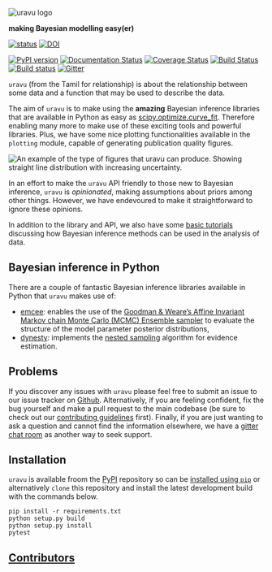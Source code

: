 ![uravu logo](https://github.com/arm61/uravu/raw/master/docs/source/logo/uravu_logo.png)

**making Bayesian modelling easy(er)**

[![status](https://joss.theoj.org/papers/e9047e48bf024589e0765f955b3e4c76/status.svg)](https://joss.theoj.org/papers/e9047e48bf024589e0765f955b3e4c76)
[![DOI](https://zenodo.org/badge/241184437.svg)](https://zenodo.org/badge/latestdoi/241184437)

[![PyPI version](https://badge.fury.io/py/uravu.svg)](https://badge.fury.io/py/uravu)
[![Documentation Status](https://readthedocs.org/projects/uravu/badge/?version=latest)](https://uravu.readthedocs.io/en/latest/?badge=latest)
[![Coverage Status](https://coveralls.io/repos/github/arm61/uravu/badge.svg?branch=master)](https://coveralls.io/github/arm61/uravu?branch=master)
[![Build Status](https://travis-ci.org/arm61/uravu.svg?branch=master)](https://travis-ci.org/arm61/uravu)
[![Build status](https://ci.appveyor.com/api/projects/status/eo426m99lmkbh5rx?svg=true)](https://ci.appveyor.com/project/arm61/uravu)
[![Gitter](https://badges.gitter.im/uravu/community.svg)](https://gitter.im/uravu/community?utm_source=badge&utm_medium=badge&utm_campaign=pr-badge)

``uravu`` (from the Tamil for relationship) is about the relationship between some data and a function that may be used to describe the data. 

The aim of ``uravu`` is to make using the **amazing** Bayesian inference libraries that are available in Python as easy as [scipy.optimize.curve_fit](https://docs.scipy.org/doc/scipy/reference/generated/scipy.optimize.curve_fit.html).
Therefore enabling many more to make use of these exciting tools and powerful libraries.
Plus, we have some nice plotting functionalities available in the `plotting` module, capable of generating publication quality figures.

![An example of the type of figures that uravu can produce. Showing straight line distribution with increasing uncertainty.](https://github.com/arm61/uravu/raw/master/docs/source/sample_fig.png)

In an effort to make the ``uravu`` API friendly to those new to Bayesian inference, ``uravu`` is *opinionated*, making assumptions about priors among other things. 
However, we have endevoured to make it straightforward to ignore these opinions.

In addition to the library and API, we also have some [basic tutorials](https://uravu.readthedocs.io/en/latest/tutorials.html) discussing how Bayesian inference methods can be used in the analysis of data. 

## Bayesian inference in Python

There are a couple of fantastic Bayesian inference libraries available in Python that `uravu` makes use of:

- [emcee](https://emcee.readthedocs.io/): enables the use of the [Goodman & Weare’s Affine Invariant Markov chain Monte Carlo (MCMC) Ensemble sampler](https://doi.org/10.2140/camcos.2010.5.65) to evaluate the structure of the model parameter posterior distributions,
- [dynesty](https://dynesty.readthedocs.io/): implements the [nested sampling](https://doi.org/10.1063/1.1835238) algorithm for evidence estimation.

## Problems

If you discover any issues with `uravu` please feel free to submit an issue to our issue tracker on [Github](https://github.com/arm61/uravu). 
Alternatively, if you are feeling confident, fix the bug yourself and make a pull request to the main codebase (be sure to check out our [contributing guidelines](https://github.com/arm61/uravu/blob/master/CONTRIBUTING.md) first). 
Finally, if you are just wanting to ask a question and cannot find the information elsewhere, we have a [gitter chat room](https://gitter.im/uravu/community?utm_source=share-link&utm_medium=link&utm_campaign=share-link) as another way to seek support. 

## Installation

`uravu` is available froom the [PyPI](https://pypi.org/project/uravu/) repository so can be [installed using `pip`](https://uravu.readthedocs.io/en/latest/installation.html) or alternatively `clone` this repository and install the latest development build with the commands below. 

```
pip install -r requirements.txt
python setup.py build
python setup.py install 
pytest
```

## [Contributors](https://github.com/arm61/uravu/graphs/contributors) 

